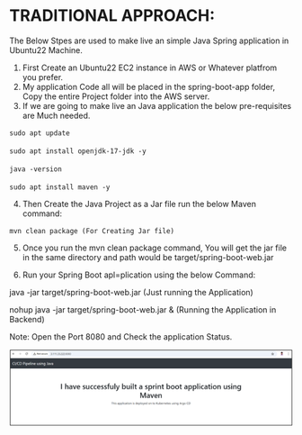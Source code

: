 # TRADITIONAL APPROACH:

The Below Stpes are used to make live an simple Java Spring application in Ubuntu22 Machine.

1. First Create an Ubuntu22 EC2 instance in AWS or Whatever platfrom you prefer.
2. My application Code all will be placed in the spring-boot-app folder, Copy the entire Project folder into the AWS server.
3. If we are going to make live an Java application the below pre-requisites are Much needed.

```
sudo apt update

sudo apt install openjdk-17-jdk -y

java -version

sudo apt install maven -y
```

4. Then Create the Java Project as a Jar file run the below Maven command:

```
mvn clean package (For Creating Jar file)
```
5. Once you run the mvn clean package command, You will get the jar file in the same directory and path would be target/spring-boot-web.jar

6. Run your Spring Boot apl=plication using the below Command:

java -jar target/spring-boot-web.jar (Just running the Application)

nohup java -jar target/spring-boot-web.jar & (Running the Application in Backend)

Note: Open the Port 8080 and Check the application Status.

![images/app.PNG](images/app.PNG)


